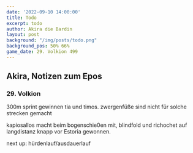 ```yaml
---
date: '2022-09-10 14:00:00'
title: Todo
excerpt: todo
author: Akira die Bardin
layout: post
background: "/img/posts/todo.png"
background_pos: 50% 66%
game_date: 29. Volkion 499
---
```


<div class="rhyme">
  <blockquote>
  
  </blockquote>
</div>

## Akira, Notizen zum Epos

### 29. Volkion

300m sprint gewinnen tia und timos. zwergenfüße sind nicht für solche strecken gemacht

kapiosallos macht beim bogenschie0en mit, blindfold und richochet auf langdistanz knapp vor Estoria gewonnen.

next up: hürdenlauf/ausdauerlauf

